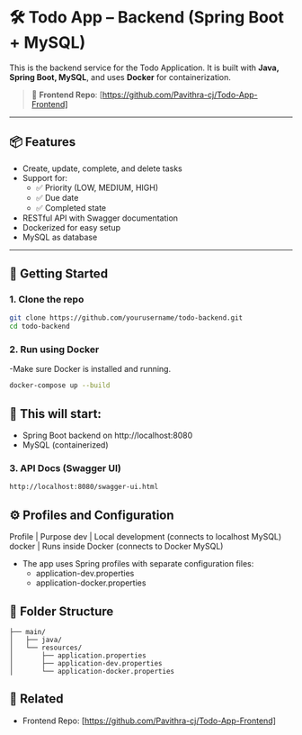 # 🛠️ Todo App – Backend (Spring Boot + MySQL)

This is the backend service for the Todo Application. It is built with **Java, Spring Boot, MySQL**, and uses **Docker** for containerization.

> 🔗 **Frontend Repo**: [https://github.com/Pavithra-cj/Todo-App-Frontend]

---

## 📦 Features

- Create, update, complete, and delete tasks
- Support for:
  - ✅ Priority (LOW, MEDIUM, HIGH)
  - ✅ Due date
  - ✅ Completed state
- RESTful API with Swagger documentation
- Dockerized for easy setup
- MySQL as database

---

## 🚀 Getting Started

### 1. Clone the repo

```bash
git clone https://github.com/yourusername/todo-backend.git
cd todo-backend
```

### 2. Run using Docker
-Make sure Docker is installed and running.

```bash
docker-compose up --build
```

## 📌 This will start:

 - Spring Boot backend on http://localhost:8080
 - MySQL (containerized)

### 3. API Docs (Swagger UI)

```bash
http://localhost:8080/swagger-ui.html
```

## ⚙️ Profiles and Configuration
Profile	   |     Purpose
dev	       |     Local development (connects to localhost MySQL)
docker	   |     Runs inside Docker (connects to Docker MySQL)

- The app uses Spring profiles with separate configuration files:
  - application-dev.properties
  - application-docker.properties

## 📂 Folder Structure

```matlabsrc/
├── main/
│   ├── java/
│   └── resources/
│       ├── application.properties
│       ├── application-dev.properties
│       └── application-docker.properties
```

## 🔗 Related
- Frontend Repo: [https://github.com/Pavithra-cj/Todo-App-Frontend]
